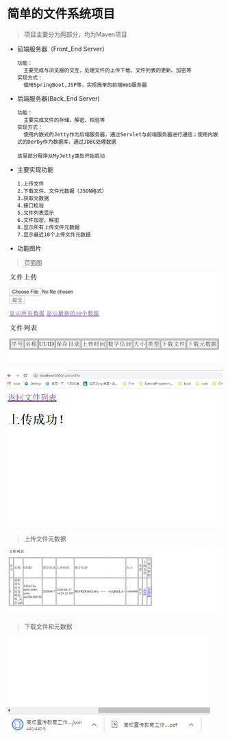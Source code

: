 # 简单的文件系统项目

> 项目主要分为两部分，均为Maven项目



* 前端服务器（Front_End Server）

  ```
  功能：
  	主要完成与浏览器的交互，处理文件的上传下载、文件列表的更新、加密等
  实现方式：
  	使用SpringBoot,JSP等，实现简单的前端Web服务器
  ```

  

* 后端服务器(Back_End Server)

  ```，
  功能：
  	主要完成文件的存储，解密、校验等
  实现方式：
  	使用内嵌式的Jetty作为后端服务器，通过Servlet与前端服务器进行通信；使用内嵌式的Derby作为数据库，通过JDBC处理数据
  
  这里部分程序从MyJetty类处开始启动
  ```

  

* 主要实现功能

  ```
  1.上传文件
  2.下载文件、文件元数据（JSON格式）
  3.获取元数据
  4.接口检验
  5.文件列表显示
  6.文件加密、解密
  8.显示所有上传文件元数据
  7.显示最近10个上传文件元数据
  ```
  



* 功能图片



> 页面图

![icon](./img/img00.png)

![icon](./img/img01.png)

> 上传文件元数据

![icon](./img/img02.png)

> 下载文件和元数据

![icon](./img/img03.png)
